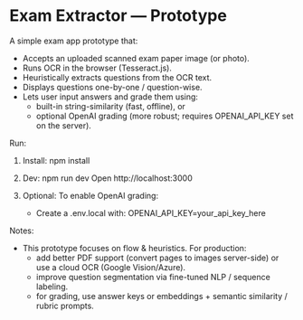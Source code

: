 # Exam Extractor — Prototype

A simple exam app prototype that:
- Accepts an uploaded scanned exam paper image (or photo).
- Runs OCR in the browser (Tesseract.js).
- Heuristically extracts questions from the OCR text.
- Displays questions one-by-one / question-wise.
- Lets user input answers and grade them using:
  - built-in string-similarity (fast, offline), or
  - optional OpenAI grading (more robust; requires OPENAI_API_KEY set on the server).

Run:
1. Install:
   npm install

2. Dev:
   npm run dev
   Open http://localhost:3000

3. Optional: To enable OpenAI grading:
   - Create a .env.local with:
     OPENAI_API_KEY=your_api_key_here

Notes:
- This prototype focuses on flow & heuristics. For production:
  - add better PDF support (convert pages to images server-side) or use a cloud OCR (Google Vision/Azure).
  - improve question segmentation via fine-tuned NLP / sequence labeling.
  - for grading, use answer keys or embeddings + semantic similarity / rubric prompts.